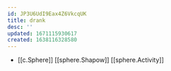 ```yaml
---
id: JP3U6UdI9Eax4Z6VkcqUK
title: drank
desc: ''
updated: 1671115930617
created: 1638116328580
---
```




- [[c.Sphere]] [[sphere.Shapow]] [[sphere.Activity]]
